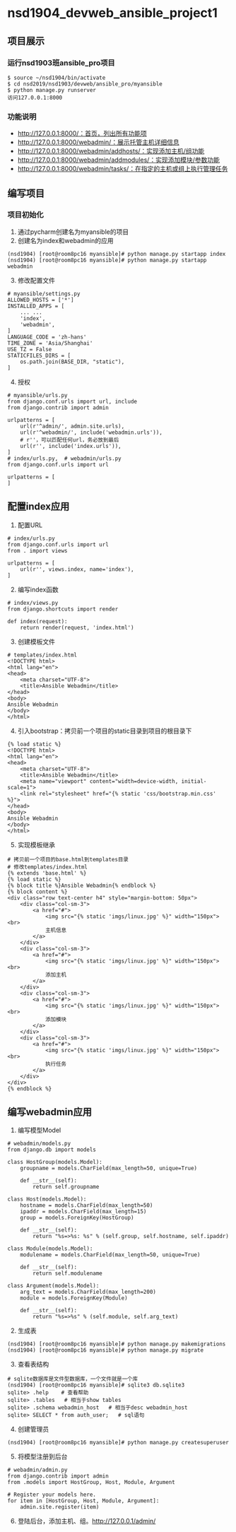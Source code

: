 # nsd1904_devweb_ansible_project1

## 项目展示

### 运行nsd1903班ansible_pro项目

```shell
$ source ~/nsd1904/bin/activate
$ cd nsd2019/nsd1903/devweb/ansible_pro/myansible
$ python manage.py runserver
访问127.0.0.1:8000
```

### 功能说明

- http://127.0.0.1:8000/：首页，列出所有功能项
- http://127.0.0.1:8000/webadmin/：展示托管主机详细信息
- http://127.0.0.1:8000/webadmin/addhosts/：实现添加主机/组功能
- http://127.0.0.1:8000/webadmin/addmodules/：实现添加模块/参数功能
- http://127.0.0.1:8000/webadmin/tasks/：在指定的主机或组上执行管理任务

## 编写项目

### 项目初始化

1. 通过pycharm创建名为myansible的项目
2. 创建名为index和webadmin的应用

```shell
(nsd1904) [root@room8pc16 myansible]# python manage.py startapp index
(nsd1904) [root@room8pc16 myansible]# python manage.py startapp webadmin
```

3. 修改配置文件

```shell
# myansible/settings.py
ALLOWED_HOSTS = ['*']
INSTALLED_APPS = [
    ... ...
    'index',
    'webadmin',
]
LANGUAGE_CODE = 'zh-hans'
TIME_ZONE = 'Asia/Shanghai'
USE_TZ = False
STATICFILES_DIRS = [
    os.path.join(BASE_DIR, "static"),
]
```

4. 授权

```shell
# myansible/urls.py
from django.conf.urls import url, include
from django.contrib import admin

urlpatterns = [
    url(r'^admin/', admin.site.urls),
    url(r'^webadmin/', include('webadmin.urls')),
    # r''，可以匹配任何url，务必放到最后
    url(r'', include('index.urls')),
]
# index/urls.py,  # webadmin/urls.py
from django.conf.urls import url

urlpatterns = [
]
```

## 配置index应用

1. 配置URL

```shell
# index/urls.py
from django.conf.urls import url
from . import views

urlpatterns = [
    url(r'', views.index, name='index'),
]
```

2. 编写index函数

```shell
# index/views.py
from django.shortcuts import render

def index(request):
    return render(request, 'index.html')
```

3. 创建模板文件

```shell
# templates/index.html
<!DOCTYPE html>
<html lang="en">
<head>
    <meta charset="UTF-8">
    <title>Ansible Webadmin</title>
</head>
<body>
Ansible Webadmin
</body>
</html>
```

4. 引入bootstrap：拷贝前一个项目的static目录到项目的根目录下

```shell
{% load static %}
<!DOCTYPE html>
<html lang="en">
<head>
    <meta charset="UTF-8">
    <title>Ansible Webadmin</title>
    <meta name="viewport" content="width=device-width, initial-scale=1">
    <link rel="stylesheet" href="{% static 'css/bootstrap.min.css' %}">
</head>
<body>
Ansible Webadmin
</body>
</html>
```

5. 实现模板继承

```shell
# 拷贝前一个项目的base.html到templates目录
# 修改templates/index.html
{% extends 'base.html' %}
{% load static %}
{% block title %}Ansible Webadmin{% endblock %}
{% block content %}
<div class="row text-center h4" style="margin-bottom: 50px">
    <div class="col-sm-3">
        <a href="#">
            <img src="{% static 'imgs/linux.jpg' %}" width="150px"><br>
            主机信息
        </a>
    </div>
    <div class="col-sm-3">
        <a href="#">
            <img src="{% static 'imgs/linux.jpg' %}" width="150px"><br>
            添加主机
        </a>
    </div>
    <div class="col-sm-3">
        <a href="#">
            <img src="{% static 'imgs/linux.jpg' %}" width="150px"><br>
            添加模块
        </a>
    </div>
    <div class="col-sm-3">
        <a href="#">
            <img src="{% static 'imgs/linux.jpg' %}" width="150px"><br>
            执行任务
        </a>
    </div>
</div>
{% endblock %}
```

## 编写webadmin应用

1. 编写模型Model

```shell
# webadmin/models.py
from django.db import models

class HostGroup(models.Model):
    groupname = models.CharField(max_length=50, unique=True)
    
    def __str__(self):
        return self.groupname

class Host(models.Model):
    hostname = models.CharField(max_length=50)
    ipaddr = models.CharField(max_length=15)
    group = models.ForeignKey(HostGroup)
    
    def __str__(self):
        return "%s=>%s: %s" % (self.group, self.hostname, self.ipaddr)

class Module(models.Model):
    modulename = models.CharField(max_length=50, unique=True)
    
    def __str__(self):
        return self.modulename

class Argument(models.Model):
    arg_text = models.CharField(max_length=200)
    module = models.ForeignKey(Module)
    
    def __str__(self):
        return "%s=>%s" % (self.module, self.arg_text)
```

2. 生成表

```shell
(nsd1904) [root@room8pc16 myansible]# python manage.py makemigrations
(nsd1904) [root@room8pc16 myansible]# python manage.py migrate
```

3. 查看表结构

```shell
# sqlite数据库是文件型数据库，一个文件就是一个库
(nsd1904) [root@room8pc16 myansible]# sqlite3 db.sqlite3 
sqlite> .help    # 查看帮助
sqlite> .tables   # 相当于show tables
sqlite> .schema webadmin_host   # 相当于desc webadmin_host
sqlite> SELECT * from auth_user;   # sql语句
```

4. 创建管理员

```shell
(nsd1904) [root@room8pc16 myansible]# python manage.py createsuperuser
```

5. 将模型注册到后台

```shell
# webadmin/admin.py
from django.contrib import admin
from .models import HostGroup, Host, Module, Argument

# Register your models here.
for item in [HostGroup, Host, Module, Argument]:
    admin.site.register(item)
```

6. 登陆后台，添加主机、组。http://127.0.0.1/admin/



